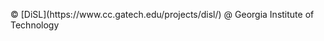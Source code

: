 ---
---
<p>
    &copy; [DiSL](https://www.cc.gatech.edu/projects/disl/) @ Georgia Institute of Technology
</p>